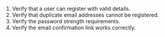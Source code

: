 ﻿1. Verify that a user can register with valid details.
1. Verify that duplicate email addresses cannot be registered.
1. Verify the password strength requirements.
1. Verify the email confirmation link works correctly.
